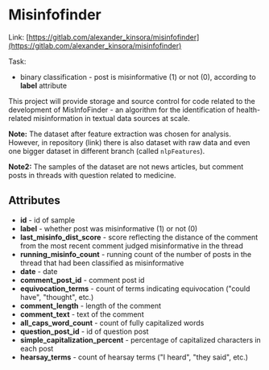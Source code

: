 # Misinfofinder

Link: [https://gitlab.com/alexander_kinsora/misinfofinder](https://gitlab.com/alexander_kinsora/misinfofinder)

Task:
* binary classification - post is misinformative (1) or not (0), according to **label** attribute

This project will provide storage and source control for code related to the development of MisInfoFinder - an algorithm for the identification of health-related misinformation in textual data sources at scale.

**Note:** The dataset after feature extraction was chosen for analysis. However, in repository (link) there is also dataset with raw data and even one bigger dataset in different branch (called `nlpFeatures`).

**Note2:** The samples of the dataset are not news articles, but comment posts in threads with question related to medicine.


## Attributes

* **id** - id of sample
* **label** - whether post was misinformative (1) or not (0)
* **last_misinfo_dist_score** - score reflecting the distance of the comment from the most recent comment judged misinformative in the thread
* **running_misinfo_count** - running count of the number of posts in the thread that had been classified as misinformative
* **date** - date
* **comment_post_id** - comment post id
* **equivocation_terms** - count of terms indicating equivocation ("could have", "thought", etc.)
* **comment_length** - length of the comment
* **comment_text** - text of the comment
* **all_caps_word_count** - count of fully capitalized words
* **question_post_id** - id of question post
* **simple_capitalization_percent** - percentage of capitalized characters in each post
* **hearsay_terms** - count of hearsay terms ("I heard", "they said", etc.)

